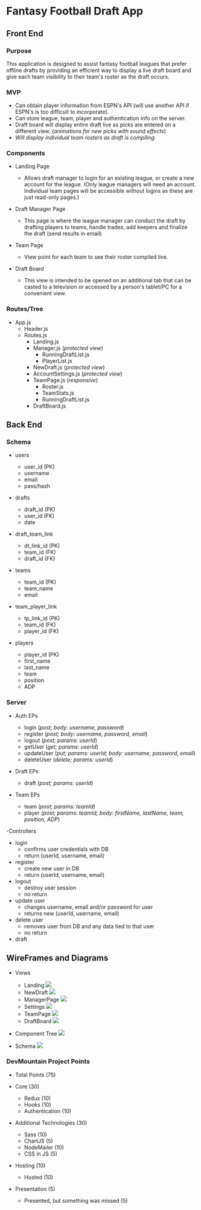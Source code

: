 # Fantasy Football Draft App

## Front End

### Purpose

This application is designed to assist fantasy football leagues that prefer offline drafts by providing an efficient way to display a live draft board and give each team visibility to their team's roster as the draft occurs.

### MVP

- Can obtain player information from ESPN's API (will use another API if ESPN's is too difficult to incorporate).
- Can store league, team, player and authentication info on the server.
- Draft board will display entire draft live as picks are entered on a different view. (_animations for new picks with sound effects_)
- _Will display individual team rosters as draft is compiling._

### Components

- Landing Page

  - Allows draft manager to login for an existing league, or create a new account for the league. (Only league managers will need an account. Individual team pages will be accessible without logins as these are just read-only pages.)

- Draft Manager Page

  - This page is where the league manager can conduct the draft by drafting players to teams, handle trades, add keepers and finalize the draft (send results in email)

- Team Page

  - View point for each team to see their roster compiled live.

- Draft Board
  - This view is intended to be opened on an additional tab that can be casted to a television or accessed by a person's tablet/PC for a convenient view.

### Routes/Tree

- App.js
  - Header.js
  - Routes.js
    - Landing.js
    - Manager.js (_protected view_)
      - RunningDraftList.js
      - PlayerList.js
    - NewDraft.js (_protected view_)
    - AccountSettings.js (_protected view_)
    - TeamPage.js (_responsive_)
      - Roster.js
      - TeamStats.js
      - RunningDraftList.js
    - DraftBoard.js

## Back End

### Schema

- users

  - user_id (PK)
  - username
  - email
  - pass/hash

- drafts

  - draft_id (PK)
  - user_id (FK)
  - date

- draft_team_link

  - dt_link_id (PK)
  - team_id (FK)
  - draft_id (FK)

- teams

  - team_id (PK)
  - team_name
  - email

- team_player_link

  - tp_link_id (PK)
  - team_id (FK)
  - player_id (FK)

- players
  - player_id (PK)
  - first_name
  - last_name
  - team
  - position
  - ADP

### Server

- Auth EPs

  - login (_post; body: username, password_)
  - register (_post; body: username, password, email_)
  - logout (_post; params: userId_)
  - getUser (_get; params: userId_)
  - updateUser (_put; params: userId; body: username, password, email_)
  - deleteUser (_delete; params: userId_)

- Draft EPs

  - draft (_post; params: userId_)

- Team EPs

  - team (_post; params: teamId_)
  - player (_post; params: teamId; body: firstName, lastName, team, position, ADP_)

-Controllers

- login
  - confirms user credentials with DB
  - return (userId, username, email)
- register
  - create new user in DB
  - return (userId, username, email)
- logout
  - destroy user session
  - no return
- update user
  - changes username, email and/or password for user
  - returns new (userId, username, email)
- delete user
  - removes user from DB and any data tied to that user
  - no return
- draft

## WireFrames and Diagrams

- Views

  - Landing
    <img src="./wireframes/Landing.png">
  - NewDraft
    <img src="./wireframes/NewDraft.png">
  - ManagerPage
    <img src="./wireframes/ManagerPage.png">
  - Settings
    <img src="./wireframes/Settings.png">
  - TeamPage
    <img src="./wireframes/TeamPage.png">
  - DraftBoard
    <img src="./wireframes/DraftBoard.png">

- Component Tree
  <img src="./wireframes/Wireframe.png">

- Schema
  <img src="./wireframes/schema.png">

### DevMountain Project Points

- Total Points (75)

- Core (30)

  - Redux (10)
  - Hooks (10)
  - Authentication (10)

- Additional Technologies (30)

  - Sass (10)
  - ChartJS (5)
  - NodeMailer (10)
  - CSS in JS (5)

- Hosting (10)

  - Hosted (10)

- Presentation (5)

  - Presented, but something was missed (5)
